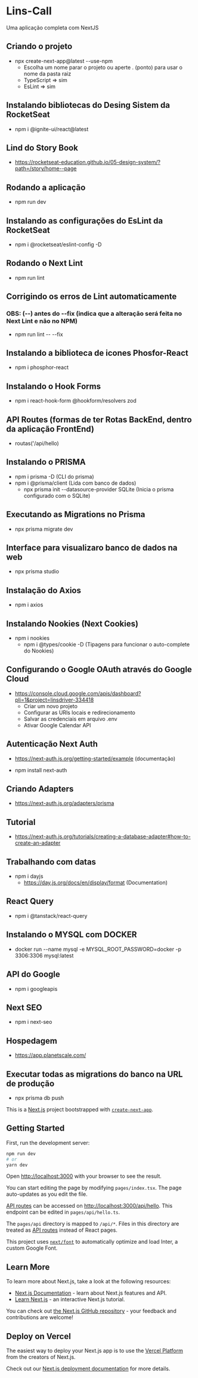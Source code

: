 # Lins-Call
Uma aplicação completa com NextJS

## Criando o projeto
- npx create-next-app@latest --use-npm
  - Escolha um nome parar o projeto ou aperte . (ponto) para usar o nome da pasta raiz
  - TypeScript  => sim
  - EsLint      => sim

## Instalando bibliotecas do Desing Sistem da RocketSeat
- npm i @ignite-ui/react@latest

## Lind do Story Book
- https://rocketseat-education.github.io/05-design-system/?path=/story/home--page

## Rodando a aplicação
- npm run dev

## Instalando as configurações do EsLint da RocketSeat
- npm i @rocketseat/eslint-config -D

## Rodando o Next Lint
- npm run lint

## Corrigindo os erros de Lint automaticamente 
### OBS: (--) antes do --fix (indica que a alteração será feita no Next Lint e não no NPM)
- npm run lint -- --fix

## Instalando a biblioteca de icones Phosfor-React
- npm i phosphor-react

## Instalando o Hook Forms
- npm i react-hook-form @hookform/resolvers zod

## API Routes (formas de ter Rotas BackEnd, dentro da aplicação FrontEnd)
- routas('/api/hello)

## Instalando o PRISMA
- npm i prisma -D (CLI do prisma)
- npm i @prisma/client (Lida com banco de dados)
  - npx prisma init --datasource-provider SQLite (Inicia o prisma configurado com o SQLite)

## Executando as Migrations no Prisma
- npx prisma migrate dev

## Interface para visualizaro banco de dados na web
- npx prisma studio

## Instalação do Axios
- npm i axios

## Instalando Nookies (Next Cookies)
- npm i nookies
  - npm i @types/cookie -D (Tipagens para funcionar o auto-complete do Nookies)

## Configurando o Google OAuth através do Google Cloud
- https://console.cloud.google.com/apis/dashboard?pli=1&project=linsdriver-334418
  - Criar um novo projeto
  - Configurar as URls locais e redirecionamento
  - Salvar as credenciais em arquivo .env
  - Ativar Google Calendar API

## Autenticação Next Auth
- https://next-auth.js.org/getting-started/example (documentação)

- npm install next-auth

## Criando Adapters
- https://next-auth.js.org/adapters/prisma

## Tutorial
- https://next-auth.js.org/tutorials/creating-a-database-adapter#how-to-create-an-adapter

## Trabalhando com datas 
- npm i dayjs 
  - https://day.js.org/docs/en/display/format (Documentation)

## React Query
- npm i @tanstack/react-query

## Instalando o MYSQL com DOCKER
- docker run --name mysql -e MYSQL_ROOT_PASSWORD=docker -p 3306:3306 mysql:latest

## API do Google
- npm i googleapis

## Next SEO
- npm i next-seo

## Hospedagem
- https://app.planetscale.com/

## Executar todas as migrations do banco na URL de produção
- npx prisma db push



This is a [Next.js](https://nextjs.org/) project bootstrapped with [`create-next-app`](https://github.com/vercel/next.js/tree/canary/packages/create-next-app).

## Getting Started

First, run the development server:

```bash
npm run dev
# or
yarn dev
```

Open [http://localhost:3000](http://localhost:3000) with your browser to see the result.

You can start editing the page by modifying `pages/index.tsx`. The page auto-updates as you edit the file.

[API routes](https://nextjs.org/docs/api-routes/introduction) can be accessed on [http://localhost:3000/api/hello](http://localhost:3000/api/hello). This endpoint can be edited in `pages/api/hello.ts`.

The `pages/api` directory is mapped to `/api/*`. Files in this directory are treated as [API routes](https://nextjs.org/docs/api-routes/introduction) instead of React pages.

This project uses [`next/font`](https://nextjs.org/docs/basic-features/font-optimization) to automatically optimize and load Inter, a custom Google Font.

## Learn More

To learn more about Next.js, take a look at the following resources:

- [Next.js Documentation](https://nextjs.org/docs) - learn about Next.js features and API.
- [Learn Next.js](https://nextjs.org/learn) - an interactive Next.js tutorial.

You can check out [the Next.js GitHub repository](https://github.com/vercel/next.js/) - your feedback and contributions are welcome!

## Deploy on Vercel

The easiest way to deploy your Next.js app is to use the [Vercel Platform](https://vercel.com/new?utm_medium=default-template&filter=next.js&utm_source=create-next-app&utm_campaign=create-next-app-readme) from the creators of Next.js.

Check out our [Next.js deployment documentation](https://nextjs.org/docs/deployment) for more details.
